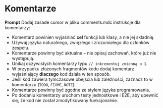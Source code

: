 # Komentarze

**Prompt**
Dodaj zasade cursor w pliku comments.mdc instrukcje dla komentarzy:

- Komentarz powinien wyjaśniać **cel** funkcji lub klasy, a nie jej składnię.
- Używaj języka naturalnego, zwięzłego i zrozumiałego dla członków zespołu.
- Komentarze powinny być aktualne – nie opisuj zachowań, które już nie występują.
- Unikaj oczywistych komentarzy typu `// inkrementuj zmienną o 1`.
- W przypadku złożonych fragmentów kodu dodaj komentarz wyjaśniający **dlaczego** kod działa w ten sposób.
- Jeśli kod zawiera tymczasowe obejścia lub zależności, zaznacz to w komentarzu (`TODO`, `FIXME`, `NOTE`).
- Komentarze powinny być zgodne ze stylem języka programowania.
- Po dodaniu komentarzy uruchom testy jednostkowe i E2E, aby upewnić się, że kod nie został zmodyfikowany funkcjonalnie.
